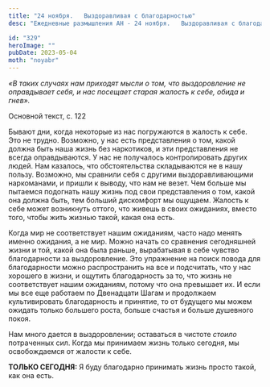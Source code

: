```yaml
---
title: "24 ноября.   Выздоравливая с благодарностью"
desc: "Ежедневные размышления АН - 24 ноября.   Выздоравливая с благодарностью"

id: "329"
heroImage: ""
pubDate: 2023-05-04
moth: "noyabr"
---
```


_«В таких случаях нам приходят мысли о том, что выздоровление не оправдывает
себя, и нас посещает старая жалость к себе, обида и гнев»._

Основной текст, с. 122

Бывают дни, когда некоторые из нас погружаются в жалость к себе. Это не
трудно. Возможно, у нас есть представления о том, какой должна быть наша жизнь
без наркотиков, и эти представления не всегда оправдываются. У нас не
получалось контролировать других людей. Нам казалось, что обстоятельства
складываются не в нашу пользу. Возможно, мы сравнили себя с другими
выздоравливающими наркоманами, и пришли к выводу, что нам не везет. Чем больше
мы пытаемся подогнать нашу жизнь под свои представления о том, какой она
должна быть, тем больший дискомфорт мы ощущаем. Жалость к себе может
возникнуть оттого, что живешь в своих ожиданиях, вместо того, чтобы жить
жизнью такой, какая она есть.

Когда мир не соответствует нашим ожиданиям, часто надо менять именно ожидания,
а не мир. Можно начать со сравнения сегодняшней жизни и той, какой она была
раньше, вырабатывая в себе чувство благодарности за выздоровление. Это
упражнение на поиск повода для благодарности можно распространить на все и
подсчитать, что у нас хорошего в жизни, и ощутить благодарность за то, что
жизнь не соответствует нашим ожиданиям, потому что она превышает их. И если мы
все еще работаем по Двенадцати Шагам и продолжаем культивировать благодарность
и принятие, то от будущего мы можем ожидать только большего роста, больше
счастья и больше душевного покоя.

Нам много дается в выздоровлении; оставаться в чистоте _стоило_ потраченных
сил. Когда мы принимаем жизнь только сегодня, мы освобождаемся от жалости к
себе.

**ТОЛЬКО СЕГОДНЯ:** Я буду благодарно принимать жизнь просто такой, как она
есть.
